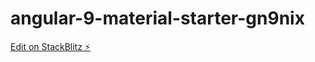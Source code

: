# angular-9-material-starter-gn9nix

[Edit on StackBlitz ⚡️](https://stackblitz.com/edit/angular-9-material-starter-gn9nix)